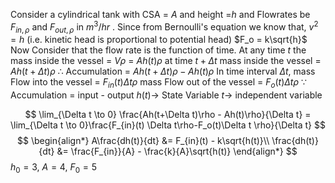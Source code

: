 
Consider a cylindrical tank with CSA = $A$ and height =$h$ and Flowrates be $F_{in,\rho}$ and $F_{out, \rho}$ in $m^3/hr$ .
Since from Bernoulli's equation we know that, $v^2 = h$ (i.e. kinetic head is proportional to potential head)
$F_o = k\sqrt{h}$ 
Now Consider that the flow rate is the function of time.
At any time $t$ the mass inside the vessel = $V\rho$ = $Ah(t)\rho$ 
at time $t + \Delta t$ mass inside the vessel = $Ah(t+\Delta t)\rho$ 
$\therefore$ Accumulation = $Ah(t+\Delta t)\rho - Ah(t)\rho$ 
In time interval $\Delta t$,
mass Flow into the vessel = $F_{in}(t) \Delta t\rho$
mass Flow out of the vessel = $F_o(t)\Delta t \rho$
$\because$ Accumulation = input - output
$h(t) \to$ State Variable
$t \to$ independent variable

$$
\lim_{\Delta t \to 0} \frac{Ah(t+\Delta t)\rho - Ah(t)\rho}{\Delta t} = \lim_{\Delta t \to 0}\frac{F_{in}(t) \Delta t\rho-F_o(t)\Delta t \rho}{\Delta t}
$$
$$
\begin{align*}
A\frac{dh(t)}{dt} &= F_{in}(t) - k\sqrt{h(t)}\\
\frac{dh(t)}{dt} &= \frac{F_{in}}{A} - \frac{k}{A}\sqrt{h(t)}
\end{align*}
$$
$h_0 = 3$, $A=4$, $F_0=5$ 
